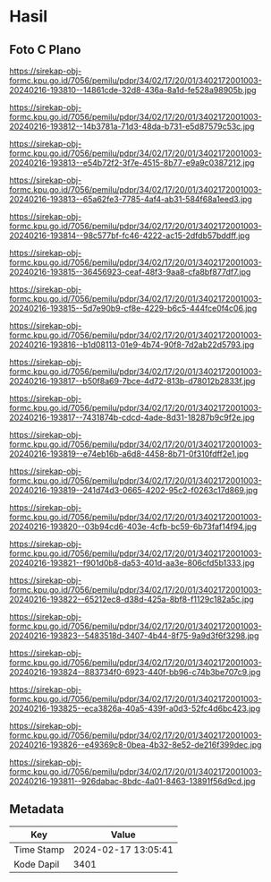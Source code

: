 # Hasil

## Foto C Plano

https://sirekap-obj-formc.kpu.go.id/7056/pemilu/pdpr/34/02/17/20/01/3402172001003-20240216-193810--14861cde-32d8-436a-8a1d-fe528a98905b.jpg

https://sirekap-obj-formc.kpu.go.id/7056/pemilu/pdpr/34/02/17/20/01/3402172001003-20240216-193812--14b3781a-71d3-48da-b731-e5d87579c53c.jpg

https://sirekap-obj-formc.kpu.go.id/7056/pemilu/pdpr/34/02/17/20/01/3402172001003-20240216-193813--e54b72f2-3f7e-4515-8b77-e9a9c0387212.jpg

https://sirekap-obj-formc.kpu.go.id/7056/pemilu/pdpr/34/02/17/20/01/3402172001003-20240216-193813--65a62fe3-7785-4af4-ab31-584f68a1eed3.jpg

https://sirekap-obj-formc.kpu.go.id/7056/pemilu/pdpr/34/02/17/20/01/3402172001003-20240216-193814--98c577bf-fc46-4222-ac15-2dfdb57bddff.jpg

https://sirekap-obj-formc.kpu.go.id/7056/pemilu/pdpr/34/02/17/20/01/3402172001003-20240216-193815--36456923-ceaf-48f3-9aa8-cfa8bf877df7.jpg

https://sirekap-obj-formc.kpu.go.id/7056/pemilu/pdpr/34/02/17/20/01/3402172001003-20240216-193815--5d7e90b9-cf8e-4229-b6c5-444fce0f4c06.jpg

https://sirekap-obj-formc.kpu.go.id/7056/pemilu/pdpr/34/02/17/20/01/3402172001003-20240216-193816--b1d08113-01e9-4b74-90f8-7d2ab22d5793.jpg

https://sirekap-obj-formc.kpu.go.id/7056/pemilu/pdpr/34/02/17/20/01/3402172001003-20240216-193817--b50f8a69-7bce-4d72-813b-d78012b2833f.jpg

https://sirekap-obj-formc.kpu.go.id/7056/pemilu/pdpr/34/02/17/20/01/3402172001003-20240216-193817--7431874b-cdcd-4ade-8d31-18287b9c9f2e.jpg

https://sirekap-obj-formc.kpu.go.id/7056/pemilu/pdpr/34/02/17/20/01/3402172001003-20240216-193819--e74eb16b-a6d8-4458-8b71-0f310fdff2e1.jpg

https://sirekap-obj-formc.kpu.go.id/7056/pemilu/pdpr/34/02/17/20/01/3402172001003-20240216-193819--241d74d3-0665-4202-95c2-f0263c17d869.jpg

https://sirekap-obj-formc.kpu.go.id/7056/pemilu/pdpr/34/02/17/20/01/3402172001003-20240216-193820--03b94cd6-403e-4cfb-bc59-6b73faf14f94.jpg

https://sirekap-obj-formc.kpu.go.id/7056/pemilu/pdpr/34/02/17/20/01/3402172001003-20240216-193821--f901d0b8-da53-401d-aa3e-806cfd5b1333.jpg

https://sirekap-obj-formc.kpu.go.id/7056/pemilu/pdpr/34/02/17/20/01/3402172001003-20240216-193822--65212ec8-d38d-425a-8bf8-f1129c182a5c.jpg

https://sirekap-obj-formc.kpu.go.id/7056/pemilu/pdpr/34/02/17/20/01/3402172001003-20240216-193823--5483518d-3407-4b44-8f75-9a9d3f6f3298.jpg

https://sirekap-obj-formc.kpu.go.id/7056/pemilu/pdpr/34/02/17/20/01/3402172001003-20240216-193824--883734f0-6923-440f-bb96-c74b3be707c9.jpg

https://sirekap-obj-formc.kpu.go.id/7056/pemilu/pdpr/34/02/17/20/01/3402172001003-20240216-193825--eca3826a-40a5-439f-a0d3-52fc4d6bc423.jpg

https://sirekap-obj-formc.kpu.go.id/7056/pemilu/pdpr/34/02/17/20/01/3402172001003-20240216-193826--e49369c8-0bea-4b32-8e52-de216f399dec.jpg

https://sirekap-obj-formc.kpu.go.id/7056/pemilu/pdpr/34/02/17/20/01/3402172001003-20240216-193811--926dabac-8bdc-4a01-8463-13891f56d9cd.jpg


## Metadata

| Key        | Value               |
| ---------- | ------------------- |
| Time Stamp | 2024-02-17 13:05:41 |
| Kode Dapil | 3401                |



